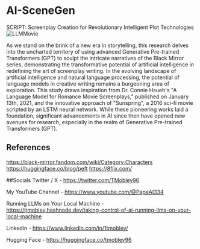 # AI-SceneGen
SCRIPT: Screenplay Creation for Revolutionary Intelligent Plot Technologies
![LLMMovie](https://github.com/tmobley96/AI-SceneGen/assets/124856260/1ca77dfc-6448-4e77-8733-949236fbcf61)

As we stand on the brink of a new era in storytelling, this research delves into the uncharted territory of using advanced Generative Pre-trained Transformers (GPT) to sculpt the intricate narratives of the Black Mirror series, demonstrating the transformative potential of artificial intelligence in redefining the art of screenplay writing. In the evolving landscape of artificial intelligence and natural language processing, the potential of language models in creative writing remains a burgeoning area of exploration. This study draws inspiration from Dr. Connie Hsueh's "A Language Model for Romance Movie Screenplays," published on January 13th, 2021, and the innovative approach of "Sunspring", a 2016 sci-fi movie scripted by an LSTM neural network. While these pioneering works laid a foundation, significant advancements in AI since then have opened new avenues for research, especially in the realm of Generative Pre-trained Transformers (GPT).

## References
https://black-mirror.fandom.com/wiki/Category:Characters
https://huggingface.co/blog/peft
https://8flix.com/

##Socials
Twitter / X - https://twitter.com/TMobley96

My YouTube Channel - https://www.youtube.com/@PapaAI334

Running LLMs on Your Local Machine - https://tjmobley.hashnode.dev/taking-control-of-ai-running-llms-on-your-local-machine

Linkedin - https://www.linkedin.com/in/1tmobley/

Hugging Face - https://huggingface.co/tmobley96

